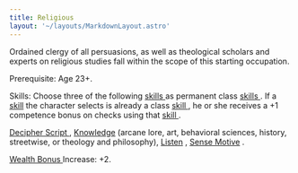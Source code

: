 ```yaml
---
title: Religious
layout: '~/layouts/MarkdownLayout.astro'
---
```

Ordained clergy of all persuasions, as well as theological scholars and
experts on religious studies fall within the scope of this starting
occupation.

Prerequisite: Age 23+.

Skills: Choose three of the following [ skills ](/modern.d20.srd/skills)
as permanent class [ skills ](/modern.d20.srd/skills) . If a [ skill](/modern.d20.srd/skills) the character selects is already a class [skill ](/modern.d20.srd/skills) , he or she receives a +1 competence
bonus on checks using that [ skill ](/modern.d20.srd/skills) .

[ Decipher Script ](/modern.d20.srd/skills/decipher.script) , [ Knowledge](/modern.d20.srd/skills/knowledge) (arcane lore, art, behavioral sciences,
history, streetwise, or theology and philosophy), [ Listen](/modern.d20.srd/skills/listen) , [ Sense Motive](/modern.d20.srd/skills/sense.motive) .

[ Wealth Bonus ](/modern.d20.srd/wealth/wealth.bonus) Increase: +2.

